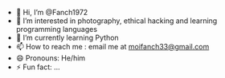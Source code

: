 - 👋 Hi, I’m @Fanch1972
- 👀 I’m interested in photography, ethical hacking and learning programming languages
- 🌱 I’m currently learning Python
- 📫 How to reach me : email me at moifanch33@gmail.com
- 😄 Pronouns: He/him
- ⚡ Fun fact: ...

<!---
Fanch1972/Fanch1972 is a ✨ special ✨ repository because its `README.md` (this file) appears on your GitHub profile.
You can click the Preview link to take a look at your changes.
--->

